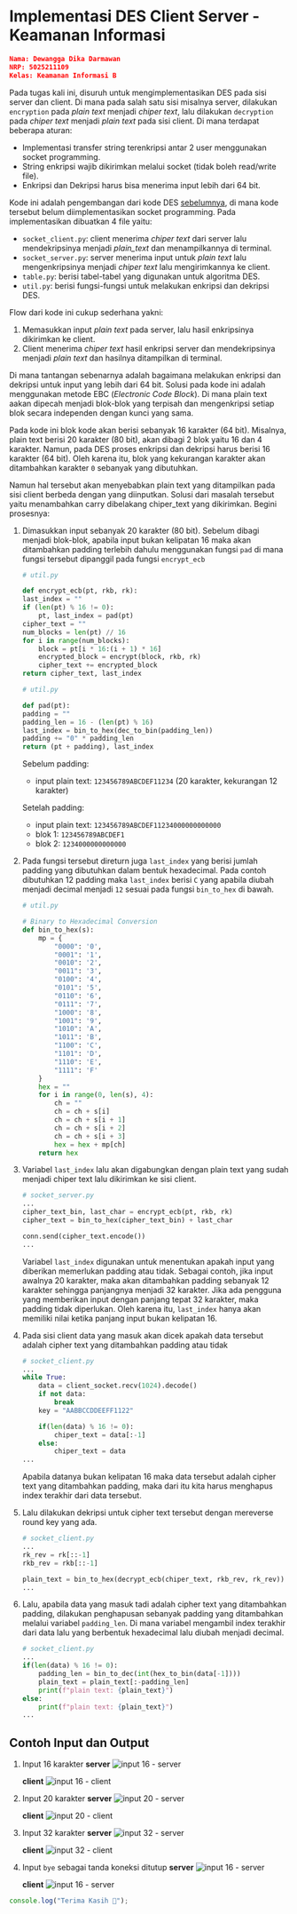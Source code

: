# Implementasi DES Client Server - Keamanan Informasi

```json
Nama: Dewangga Dika Darmawan
NRP: 5025211109
Kelas: Keamanan Informasi B
```

Pada tugas kali ini, disuruh untuk mengimplementasikan DES pada sisi server dan client. Di mana pada salah satu sisi misalnya server, dilakukan `encryption` pada <i>plain text</i> menjadi <i>chiper text</i>, lalu dilakukan `decryption` pada <i>chiper text</i> menjadi <i>plain text</i> pada sisi client. Di mana terdapat beberapa aturan:

- Implementasi transfer string terenkripsi antar 2 user menggunakan socket programming.
- String enkripsi wajib dikirimkan melalui socket (tidak boleh read/write file).
- Enkripsi dan Dekripsi harus bisa menerima input lebih dari 64 bit.

Kode ini adalah pengembangan dari kode DES [sebelumnya](https://github.com/ddedida/des-keamanan-informasi), di mana kode tersebut belum diimplementasikan socket programming. Pada implementasikan dibuatkan 4 file yaitu:

- `socket_client.py`: client menerima <i>chiper text</i> dari server lalu mendekripsinya menjadi <i>plain_text</i> dan menampilkannya di terminal.
- `socket_server.py`: server menerima input untuk <i>plain text</i> lalu mengenkripsinya menjadi <i>chiper text</i> lalu mengirimkannya ke client.
- `table.py`: berisi tabel-tabel yang digunakan untuk algoritma DES.
- `util.py`: berisi fungsi-fungsi untuk melakukan enkripsi dan dekripsi DES.

Flow dari kode ini cukup sederhana yakni:

1. Memasukkan input <i>plain text</i> pada server, lalu hasil enkripsinya dikirimkan ke client.
2. Client menerima <i>chiper text</i> hasil enkripsi server dan mendekripsinya menjadi <i>plain text</i> dan hasilnya ditampilkan di terminal.

Di mana tantangan sebenarnya adalah bagaimana melakukan enkripsi dan dekripsi untuk input yang lebih dari 64 bit. Solusi pada kode ini adalah menggunakan metode EBC (<i>Electronic Code Block</i>). Di mana plain text aakan dipecah menjadi blok-blok yang terpisah dan mengenkripsi setiap blok secara independen dengan kunci yang sama.

Pada kode ini blok kode akan berisi sebanyak 16 karakter (64 bit). Misalnya, plain text berisi 20 karakter (80 bit), akan dibagi 2 blok yaitu 16 dan 4 karakter. Namun, pada DES proses enkripsi dan dekripsi harus berisi 16 karakter (64 bit). Oleh karena itu, blok yang kekurangan karakter akan ditambahkan karakter `0` sebanyak yang dibutuhkan.

Namun hal tersebut akan menyebabkan plain text yang ditampilkan pada sisi client berbeda dengan yang diinputkan. Solusi dari masalah tersebut yaitu menambahkan carry dibelakang chiper_text yang dikirimkan. Begini prosesnya:

1.  Dimasukkan input sebanyak 20 karakter (80 bit). Sebelum dibagi menjadi blok-blok, apabila input bukan kelipatan 16 maka akan ditambahkan padding terlebih dahulu menggunakan fungsi `pad` di mana fungsi tersebut dipanggil pada fungsi `encrypt_ecb`

    ```py
    # util.py

    def encrypt_ecb(pt, rkb, rk):
    last_index = ""
    if (len(pt) % 16 != 0):
    	pt, last_index = pad(pt)
    cipher_text = ""
    num_blocks = len(pt) // 16
    for i in range(num_blocks):
    	block = pt[i * 16:(i + 1) * 16]
    	encrypted_block = encrypt(block, rkb, rk)
    	cipher_text += encrypted_block
    return cipher_text, last_index
    ```

    ```py
    # util.py

    def pad(pt):
    padding = ""
    padding_len = 16 - (len(pt) % 16)
    last_index = bin_to_hex(dec_to_bin(padding_len))
    padding += "0" * padding_len
    return (pt + padding), last_index
    ```

    Sebelum padding:

    - input plain text: `123456789ABCDEF11234` (20 karakter, kekurangan 12 karakter)

    Setelah padding:

    - input plain text: `123456789ABCDEF11234000000000000`
    - blok 1: `123456789ABCDEF1`
    - blok 2: `1234000000000000`

2.  Pada fungsi tersebut direturn juga `last_index` yang berisi jumlah padding yang dibutuhkan dalam bentuk hexadecimal. Pada contoh dibutuhkan 12 padding maka `last_index` berisi `C` yang apabila diubah menjadi decimal menjadi `12` sesuai pada fungsi `bin_to_hex` di bawah.

    ```py
    # util.py

    # Binary to Hexadecimal Conversion
    def bin_to_hex(s):
        mp = {
            "0000": '0',
            "0001": '1',
            "0010": '2',
            "0011": '3',
            "0100": '4',
            "0101": '5',
            "0110": '6',
            "0111": '7',
            "1000": '8',
            "1001": '9',
            "1010": 'A',
            "1011": 'B',
            "1100": 'C',
            "1101": 'D',
            "1110": 'E',
            "1111": 'F'
        }
        hex = ""
        for i in range(0, len(s), 4):
            ch = ""
            ch = ch + s[i]
            ch = ch + s[i + 1]
            ch = ch + s[i + 2]
            ch = ch + s[i + 3]
            hex = hex + mp[ch]
        return hex
    ```

3.  Variabel `last_index` lalu akan digabungkan dengan plain text yang sudah menjadi chiper text lalu dikirimkan ke sisi client.

    ```py
    # socket_server.py
    ...
    cipher_text_bin, last_char = encrypt_ecb(pt, rkb, rk)
    cipher_text = bin_to_hex(cipher_text_bin) + last_char

    conn.send(cipher_text.encode())
    ...
    ```

    Variabel `last_index` digunakan untuk menentukan apakah input yang diberikan memerlukan padding atau tidak. Sebagai contoh, jika input awalnya 20 karakter, maka akan ditambahkan padding sebanyak 12 karakter sehingga panjangnya menjadi 32 karakter. Jika ada pengguna yang memberikan input dengan panjang tepat 32 karakter, maka padding tidak diperlukan. Oleh karena itu, `last_index` hanya akan memiliki nilai ketika panjang input bukan kelipatan 16.

4.  Pada sisi client data yang masuk akan dicek apakah data tersebut adalah cipher text yang ditambahkan padding atau tidak

    ```py
    # socket_client.py
    ...
    while True:
        data = client_socket.recv(1024).decode()
        if not data:
            break
        key = "AABBCCDDEEFF1122"

        if(len(data) % 16 != 0):
            chiper_text = data[:-1]
        else:
            chiper_text = data
    ...
    ```

    Apabila datanya bukan kelipatan 16 maka data tersebut adalah cipher text yang ditambahkan padding, maka dari itu kita harus menghapus index terakhir dari data tersebut.

5.  Lalu dilakukan dekripsi untuk cipher text tersebut dengan mereverse round key yang ada.

    ```py
    # socket_client.py
    ...
    rk_rev = rk[::-1]
    rkb_rev = rkb[::-1]

    plain_text = bin_to_hex(decrypt_ecb(chiper_text, rkb_rev, rk_rev))
    ...
    ```

6.  Lalu, apabila data yang masuk tadi adalah cipher text yang ditambahkan padding, dilakukan penghapusan sebanyak padding yang ditambahkan melalui variabel `padding_len`. Di mana variabel mengambil index terakhir dari data lalu yang berbentuk hexadecimal lalu diubah menjadi decimal.
    ```py
    # socket_client.py
    ...
    if(len(data) % 16 != 0):
        padding_len = bin_to_dec(int(hex_to_bin(data[-1])))
        plain_text = plain_text[:-padding_len]
        print(f"plain text: {plain_text}")
    else:
        print(f"plain text: {plain_text}")
    ...
    ```

## Contoh Input dan Output

1. Input 16 karakter
   **server**
   ![input 16 - server](https://cdn.discordapp.com/attachments/702797283795927123/1301091721693626438/input_16_-_server.png?ex=67233797&is=6721e617&hm=bc3e4dac3274354fb6a2809330258245fa64a571695d2c4c195ebda3d1a640a7&)

   **client**
   ![input 16 - client](https://cdn.discordapp.com/attachments/702797283795927123/1301091722016849991/input_16_-_client.png?ex=67233797&is=6721e617&hm=f888487ac51d36b234d1bb3d20554501ef5a9c7a27d357677a357cf4103df046&)

2. Input 20 karakter
   **server**
   ![input 20 - server](https://cdn.discordapp.com/attachments/702797283795927123/1301091754891673600/input_20_-_server.png?ex=6723379f&is=6721e61f&hm=e3943e2d1c7e0c544724b1fa60f6b3be04e337c19fd6c57882943d1302790217&)

   **client**
   ![input 20 - client](https://cdn.discordapp.com/attachments/702797283795927123/1301091755281612840/input_20_-_client.png?ex=6723379f&is=6721e61f&hm=e4d67b33d0a0e5ae6d9a7752cc5c07499c723296cdf8ee78f9cdbb834c18245a&)

3. Input 32 karakter
   **server**
   ![input 32 - server](https://cdn.discordapp.com/attachments/702797283795927123/1301091772335652875/input_32_-_server.png?ex=672337a3&is=6721e623&hm=40fca859e5ab2d706499f26cbc0a30cbb74d7bcbe6137b4930dd688758e5f9d1&)

   **client**
   ![input 32 - client](https://cdn.discordapp.com/attachments/702797283795927123/1301091772574863410/input_32_-_client.png?ex=672337a3&is=6721e623&hm=18ebcd682b7c59ae84b2cc342472074646ec5b70fbdaf04cdff917b9cd46c89d&)

4. Input `bye` sebagai tanda koneksi ditutup
   **server**
   ![input 16 - server](https://cdn.discordapp.com/attachments/702797283795927123/1301091793433264159/input_bye_-_server.png?ex=672337a8&is=6721e628&hm=be8ae40f484dab575eb90574c9c69da604e3660978ea6116f5b4e85f960dbd7f&)

   **client**
   ![input 16 - server](https://cdn.discordapp.com/attachments/702797283795927123/1301091793735122944/input_bye_-_client.png?ex=672337a8&is=6721e628&hm=0aa794422c6de75474cfbe7771e4b96fa4e4dca3bb8ad9f35ff6aab72f5b4791&)

```js
console.log("Terima Kasih 👋");
```
